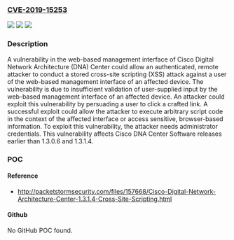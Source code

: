 ### [CVE-2019-15253](https://cve.mitre.org/cgi-bin/cvename.cgi?name=CVE-2019-15253)
![](https://img.shields.io/static/v1?label=Product&message=Cisco%20Digital%20Network%20Architecture%20Center%20(DNA%20Center)%20&color=blue)
![](https://img.shields.io/static/v1?label=Version&message=n%2Fa&color=blue)
![](https://img.shields.io/static/v1?label=Vulnerability&message=CWE-79&color=brighgreen)

### Description

A vulnerability in the web-based management interface of Cisco Digital Network Architecture (DNA) Center could allow an authenticated, remote attacker to conduct a stored cross-site scripting (XSS) attack against a user of the web-based management interface of an affected device. The vulnerability is due to insufficient validation of user-supplied input by the web-based management interface of an affected device. An attacker could exploit this vulnerability by persuading a user to click a crafted link. A successful exploit could allow the attacker to execute arbitrary script code in the context of the affected interface or access sensitive, browser-based information. To exploit this vulnerability, the attacker needs administrator credentials. This vulnerability affects Cisco DNA Center Software releases earlier than 1.3.0.6 and 1.3.1.4.

### POC

#### Reference
- http://packetstormsecurity.com/files/157668/Cisco-Digital-Network-Architecture-Center-1.3.1.4-Cross-Site-Scripting.html

#### Github
No GitHub POC found.

